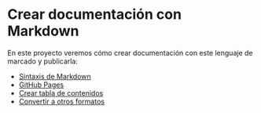 # Crear documentación con Markdown
En este proyecto veremos cómo crear documentación con este lenguaje de marcado y publicarla:
- [Sintaxis de Markdown](./sintaxis.md)
- [GitHub Pages](./gh-pages.md)
- [Crear tabla de contenidos](./toc.md)
- [Convertir a otros formatos](./utilidades.md)

